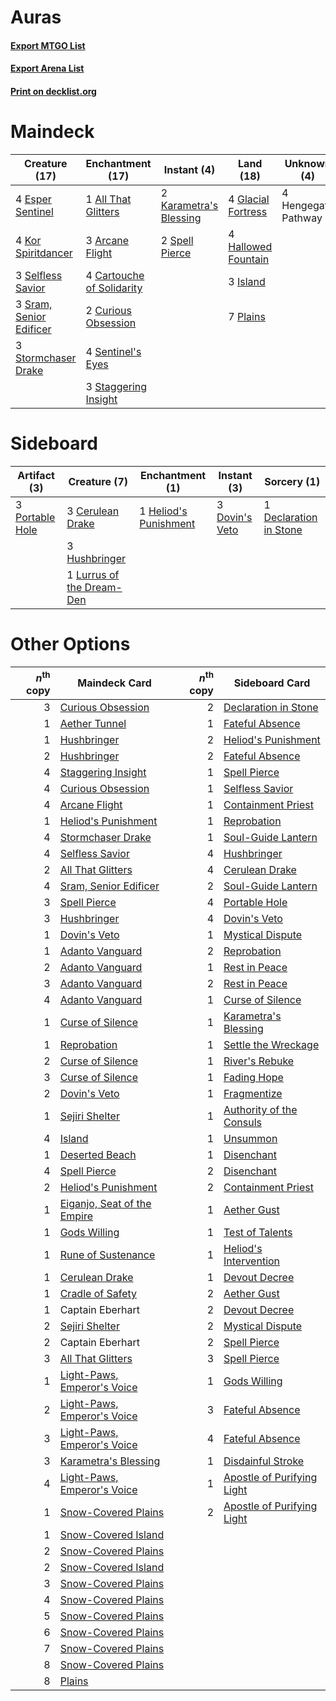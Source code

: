 # Auras

#### [Export MTGO List](../collection/Auras/Auras.txt)
#### [Export Arena List](../collection/Auras/Auras_arena.txt)
#### [Print on decklist.org](http://decklist.org/?deckmain=1%09All%20That%20Glitters%0A3%09Arcane%20Flight%0A4%09Cartouche%20of%20Solidarity%0A2%09Curious%20Obsession%0A4%09Esper%20Sentinel%0A4%09Glacial%20Fortress%0A4%09Hallowed%20Fountain%0A4%09Hengegate%20Pathway%0A3%09Island%0A2%09Karametra's%20Blessing%0A4%09Kor%20Spiritdancer%0A7%09Plains%0A3%09Selfless%20Savior%0A4%09Sentinel's%20Eyes%0A2%09Spell%20Pierce%0A3%09Sram,%20Senior%20Edificer%0A3%09Staggering%20Insight%0A3%09Stormchaser%20Drake&deckside=3%09Cerulean%20Drake%0A1%09Declaration%20in%20Stone%0A3%09Dovin's%20Veto%0A1%09Heliod's%20Punishment%0A3%09Hushbringer%0A1%09Lurrus%20of%20the%20Dream-Den%0A3%09Portable%20Hole)
# Maindeck

|                                          Creature (17)                                           |                                          Enchantment (17)                                          |                                           Instant (4)                                           |                                          Land (18)                                          |    Unknown (4)    |
|--------------------------------------------------------------------------------------------------|----------------------------------------------------------------------------------------------------|-------------------------------------------------------------------------------------------------|---------------------------------------------------------------------------------------------|-------------------|
|4 [Esper Sentinel](http://gatherer.wizards.com/Pages/Card/Details.aspx?multiverseid=522088)       |1 [All That Glitters](http://gatherer.wizards.com/Pages/Card/Details.aspx?multiverseid=472964)      |2 [Karametra's Blessing](http://gatherer.wizards.com/Pages/Card/Details.aspx?multiverseid=476277)|4 [Glacial Fortress](http://gatherer.wizards.com/Pages/Card/Details.aspx?multiverseid=190562)|4 Hengegate Pathway|
|4 [Kor Spiritdancer](http://gatherer.wizards.com/Pages/Card/Details.aspx?multiverseid=446061)     |3 [Arcane Flight](http://gatherer.wizards.com/Pages/Card/Details.aspx?multiverseid=442931)          |2 [Spell Pierce](http://gatherer.wizards.com/Pages/Card/Details.aspx?multiverseid=425876)        |4 [Hallowed Fountain](http://gatherer.wizards.com/Pages/Card/Details.aspx?multiverseid=97071)|                   |
|3 [Selfless Savior](http://gatherer.wizards.com/Pages/Card/Details.aspx?multiverseid=485359)      |4 [Cartouche of Solidarity](http://gatherer.wizards.com/Pages/Card/Details.aspx?multiverseid=426709)|                                                                                                 |3 [Island](http://gatherer.wizards.com/Pages/Card/Details.aspx?multiverseid=439857)          |                   |
|3 [Sram, Senior Edificer](http://gatherer.wizards.com/Pages/Card/Details.aspx?multiverseid=423690)|2 [Curious Obsession](http://gatherer.wizards.com/Pages/Card/Details.aspx?multiverseid=439692)      |                                                                                                 |7 [Plains](http://gatherer.wizards.com/Pages/Card/Details.aspx?multiverseid=439856)          |                   |
|3 [Stormchaser Drake](http://gatherer.wizards.com/Pages/Card/Details.aspx?multiverseid=540926)    |4 [Sentinel's Eyes](http://gatherer.wizards.com/Pages/Card/Details.aspx?multiverseid=476287)        |                                                                                                 |                                                                                             |                   |
|                                                                                                  |3 [Staggering Insight](http://gatherer.wizards.com/Pages/Card/Details.aspx?multiverseid=476479)     |                                                                                                 |                                                                                             |                   |


# Sideboard

|                                       Artifact (3)                                       |                                            Creature (7)                                            |                                        Enchantment (1)                                         |                                       Instant (3)                                       |                                           Sorcery (1)                                           |
|------------------------------------------------------------------------------------------|----------------------------------------------------------------------------------------------------|------------------------------------------------------------------------------------------------|-----------------------------------------------------------------------------------------|-------------------------------------------------------------------------------------------------|
|3 [Portable Hole](http://gatherer.wizards.com/Pages/Card/Details.aspx?multiverseid=527320)|3 [Cerulean Drake](http://gatherer.wizards.com/Pages/Card/Details.aspx?multiverseid=466807)         |1 [Heliod's Punishment](http://gatherer.wizards.com/Pages/Card/Details.aspx?multiverseid=476272)|3 [Dovin's Veto](http://gatherer.wizards.com/Pages/Card/Details.aspx?multiverseid=461120)|1 [Declaration in Stone](http://gatherer.wizards.com/Pages/Card/Details.aspx?multiverseid=409750)|
|                                                                                          |3 [Hushbringer](http://gatherer.wizards.com/Pages/Card/Details.aspx?multiverseid=472980)            |                                                                                                |                                                                                         |                                                                                                 |
|                                                                                          |1 [Lurrus of the Dream-Den](http://gatherer.wizards.com/Pages/Card/Details.aspx?multiverseid=479746)|                                                                                                |                                                                                         |                                                                                                 |


# Other Options

|*n*<sup>th</sup> copy|                                            Maindeck Card                                             |*n*<sup>th</sup> copy|                                           Sideboard Card                                            |
|--------------------:|------------------------------------------------------------------------------------------------------|--------------------:|-----------------------------------------------------------------------------------------------------|
|                    3|[Curious Obsession](http://gatherer.wizards.com/Pages/Card/Details.aspx?multiverseid=439692)          |                    2|[Declaration in Stone](http://gatherer.wizards.com/Pages/Card/Details.aspx?multiverseid=409750)      |
|                    1|[Aether Tunnel](http://gatherer.wizards.com/Pages/Card/Details.aspx?multiverseid=447179)              |                    1|[Fateful Absence](http://gatherer.wizards.com/Pages/Card/Details.aspx?multiverseid=534774)           |
|                    1|[Hushbringer](http://gatherer.wizards.com/Pages/Card/Details.aspx?multiverseid=472980)                |                    2|[Heliod's Punishment](http://gatherer.wizards.com/Pages/Card/Details.aspx?multiverseid=476272)       |
|                    2|[Hushbringer](http://gatherer.wizards.com/Pages/Card/Details.aspx?multiverseid=472980)                |                    2|[Fateful Absence](http://gatherer.wizards.com/Pages/Card/Details.aspx?multiverseid=534774)           |
|                    4|[Staggering Insight](http://gatherer.wizards.com/Pages/Card/Details.aspx?multiverseid=476479)         |                    1|[Spell Pierce](http://gatherer.wizards.com/Pages/Card/Details.aspx?multiverseid=425876)              |
|                    4|[Curious Obsession](http://gatherer.wizards.com/Pages/Card/Details.aspx?multiverseid=439692)          |                    1|[Selfless Savior](http://gatherer.wizards.com/Pages/Card/Details.aspx?multiverseid=485359)           |
|                    4|[Arcane Flight](http://gatherer.wizards.com/Pages/Card/Details.aspx?multiverseid=442931)              |                    1|[Containment Priest](http://gatherer.wizards.com/Pages/Card/Details.aspx?multiverseid=389470)        |
|                    1|[Heliod's Punishment](http://gatherer.wizards.com/Pages/Card/Details.aspx?multiverseid=476272)        |                    1|[Reprobation](http://gatherer.wizards.com/Pages/Card/Details.aspx?multiverseid=463972)               |
|                    4|[Stormchaser Drake](http://gatherer.wizards.com/Pages/Card/Details.aspx?multiverseid=540926)          |                    1|[Soul-Guide Lantern](http://gatherer.wizards.com/Pages/Card/Details.aspx?multiverseid=476488)        |
|                    4|[Selfless Savior](http://gatherer.wizards.com/Pages/Card/Details.aspx?multiverseid=485359)            |                    4|[Hushbringer](http://gatherer.wizards.com/Pages/Card/Details.aspx?multiverseid=472980)               |
|                    2|[All That Glitters](http://gatherer.wizards.com/Pages/Card/Details.aspx?multiverseid=472964)          |                    4|[Cerulean Drake](http://gatherer.wizards.com/Pages/Card/Details.aspx?multiverseid=466807)            |
|                    4|[Sram, Senior Edificer](http://gatherer.wizards.com/Pages/Card/Details.aspx?multiverseid=423690)      |                    2|[Soul-Guide Lantern](http://gatherer.wizards.com/Pages/Card/Details.aspx?multiverseid=476488)        |
|                    3|[Spell Pierce](http://gatherer.wizards.com/Pages/Card/Details.aspx?multiverseid=425876)               |                    4|[Portable Hole](http://gatherer.wizards.com/Pages/Card/Details.aspx?multiverseid=527320)             |
|                    3|[Hushbringer](http://gatherer.wizards.com/Pages/Card/Details.aspx?multiverseid=472980)                |                    4|[Dovin's Veto](http://gatherer.wizards.com/Pages/Card/Details.aspx?multiverseid=461120)              |
|                    1|[Dovin's Veto](http://gatherer.wizards.com/Pages/Card/Details.aspx?multiverseid=461120)               |                    1|[Mystical Dispute](http://gatherer.wizards.com/Pages/Card/Details.aspx?multiverseid=473020)          |
|                    1|[Adanto Vanguard](http://gatherer.wizards.com/Pages/Card/Details.aspx?multiverseid=435152)            |                    2|[Reprobation](http://gatherer.wizards.com/Pages/Card/Details.aspx?multiverseid=463972)               |
|                    2|[Adanto Vanguard](http://gatherer.wizards.com/Pages/Card/Details.aspx?multiverseid=435152)            |                    1|[Rest in Peace](http://gatherer.wizards.com/Pages/Card/Details.aspx?multiverseid=442021)             |
|                    3|[Adanto Vanguard](http://gatherer.wizards.com/Pages/Card/Details.aspx?multiverseid=435152)            |                    2|[Rest in Peace](http://gatherer.wizards.com/Pages/Card/Details.aspx?multiverseid=442021)             |
|                    4|[Adanto Vanguard](http://gatherer.wizards.com/Pages/Card/Details.aspx?multiverseid=435152)            |                    1|[Curse of Silence](http://gatherer.wizards.com/Pages/Card/Details.aspx?multiverseid=534770)          |
|                    1|[Curse of Silence](http://gatherer.wizards.com/Pages/Card/Details.aspx?multiverseid=534770)           |                    1|[Karametra's Blessing](http://gatherer.wizards.com/Pages/Card/Details.aspx?multiverseid=476277)      |
|                    1|[Reprobation](http://gatherer.wizards.com/Pages/Card/Details.aspx?multiverseid=463972)                |                    1|[Settle the Wreckage](http://gatherer.wizards.com/Pages/Card/Details.aspx?multiverseid=435186)       |
|                    2|[Curse of Silence](http://gatherer.wizards.com/Pages/Card/Details.aspx?multiverseid=534770)           |                    1|[River's Rebuke](http://gatherer.wizards.com/Pages/Card/Details.aspx?multiverseid=435223)            |
|                    3|[Curse of Silence](http://gatherer.wizards.com/Pages/Card/Details.aspx?multiverseid=534770)           |                    1|[Fading Hope](http://gatherer.wizards.com/Pages/Card/Details.aspx?multiverseid=534812)               |
|                    2|[Dovin's Veto](http://gatherer.wizards.com/Pages/Card/Details.aspx?multiverseid=461120)               |                    1|[Fragmentize](http://gatherer.wizards.com/Pages/Card/Details.aspx?multiverseid=417587)               |
|                    1|[Sejiri Shelter](http://gatherer.wizards.com/Pages/Card/Details.aspx?multiverseid=491662)             |                    1|[Authority of the Consuls](http://gatherer.wizards.com/Pages/Card/Details.aspx?multiverseid=417578)  |
|                    4|[Island](http://gatherer.wizards.com/Pages/Card/Details.aspx?multiverseid=439857)                     |                    1|[Unsummon](http://gatherer.wizards.com/Pages/Card/Details.aspx?multiverseid=136218)                  |
|                    1|[Deserted Beach](http://gatherer.wizards.com/Pages/Card/Details.aspx?multiverseid=535058)             |                    1|[Disenchant](http://gatherer.wizards.com/Pages/Card/Details.aspx?multiverseid=847)                   |
|                    4|[Spell Pierce](http://gatherer.wizards.com/Pages/Card/Details.aspx?multiverseid=425876)               |                    2|[Disenchant](http://gatherer.wizards.com/Pages/Card/Details.aspx?multiverseid=847)                   |
|                    2|[Heliod's Punishment](http://gatherer.wizards.com/Pages/Card/Details.aspx?multiverseid=476272)        |                    2|[Containment Priest](http://gatherer.wizards.com/Pages/Card/Details.aspx?multiverseid=389470)        |
|                    1|[Eiganjo, Seat of the Empire](http://gatherer.wizards.com/Pages/Card/Details.aspx?multiverseid=548581)|                    1|[Aether Gust](http://gatherer.wizards.com/Pages/Card/Details.aspx?multiverseid=466796)               |
|                    1|[Gods Willing](http://gatherer.wizards.com/Pages/Card/Details.aspx?multiverseid=442005)               |                    1|[Test of Talents](http://gatherer.wizards.com/Pages/Card/Details.aspx?multiverseid=513536)           |
|                    1|[Rune of Sustenance](http://gatherer.wizards.com/Pages/Card/Details.aspx?multiverseid=503631)         |                    1|[Heliod's Intervention](http://gatherer.wizards.com/Pages/Card/Details.aspx?multiverseid=476270)     |
|                    1|[Cerulean Drake](http://gatherer.wizards.com/Pages/Card/Details.aspx?multiverseid=466807)             |                    1|[Devout Decree](http://gatherer.wizards.com/Pages/Card/Details.aspx?multiverseid=466767)             |
|                    1|[Cradle of Safety](http://gatherer.wizards.com/Pages/Card/Details.aspx?multiverseid=540892)           |                    2|[Aether Gust](http://gatherer.wizards.com/Pages/Card/Details.aspx?multiverseid=466796)               |
|                    1|Captain Eberhart                                                                                      |                    2|[Devout Decree](http://gatherer.wizards.com/Pages/Card/Details.aspx?multiverseid=466767)             |
|                    2|[Sejiri Shelter](http://gatherer.wizards.com/Pages/Card/Details.aspx?multiverseid=491662)             |                    2|[Mystical Dispute](http://gatherer.wizards.com/Pages/Card/Details.aspx?multiverseid=473020)          |
|                    2|Captain Eberhart                                                                                      |                    2|[Spell Pierce](http://gatherer.wizards.com/Pages/Card/Details.aspx?multiverseid=425876)              |
|                    3|[All That Glitters](http://gatherer.wizards.com/Pages/Card/Details.aspx?multiverseid=472964)          |                    3|[Spell Pierce](http://gatherer.wizards.com/Pages/Card/Details.aspx?multiverseid=425876)              |
|                    1|[Light-Paws, Emperor's Voice](http://gatherer.wizards.com/Pages/Card/Details.aspx?multiverseid=548318)|                    1|[Gods Willing](http://gatherer.wizards.com/Pages/Card/Details.aspx?multiverseid=442005)              |
|                    2|[Light-Paws, Emperor's Voice](http://gatherer.wizards.com/Pages/Card/Details.aspx?multiverseid=548318)|                    3|[Fateful Absence](http://gatherer.wizards.com/Pages/Card/Details.aspx?multiverseid=534774)           |
|                    3|[Light-Paws, Emperor's Voice](http://gatherer.wizards.com/Pages/Card/Details.aspx?multiverseid=548318)|                    4|[Fateful Absence](http://gatherer.wizards.com/Pages/Card/Details.aspx?multiverseid=534774)           |
|                    3|[Karametra's Blessing](http://gatherer.wizards.com/Pages/Card/Details.aspx?multiverseid=476277)       |                    1|[Disdainful Stroke](http://gatherer.wizards.com/Pages/Card/Details.aspx?multiverseid=420705)         |
|                    4|[Light-Paws, Emperor's Voice](http://gatherer.wizards.com/Pages/Card/Details.aspx?multiverseid=548318)|                    1|[Apostle of Purifying Light](http://gatherer.wizards.com/Pages/Card/Details.aspx?multiverseid=466760)|
|                    1|[Snow-Covered Plains](http://gatherer.wizards.com/Pages/Card/Details.aspx?multiverseid=121267)        |                    2|[Apostle of Purifying Light](http://gatherer.wizards.com/Pages/Card/Details.aspx?multiverseid=466760)|
|                    1|[Snow-Covered Island](http://gatherer.wizards.com/Pages/Card/Details.aspx?multiverseid=121130)        |                     |                                                                                                     |
|                    2|[Snow-Covered Plains](http://gatherer.wizards.com/Pages/Card/Details.aspx?multiverseid=121267)        |                     |                                                                                                     |
|                    2|[Snow-Covered Island](http://gatherer.wizards.com/Pages/Card/Details.aspx?multiverseid=121130)        |                     |                                                                                                     |
|                    3|[Snow-Covered Plains](http://gatherer.wizards.com/Pages/Card/Details.aspx?multiverseid=121267)        |                     |                                                                                                     |
|                    4|[Snow-Covered Plains](http://gatherer.wizards.com/Pages/Card/Details.aspx?multiverseid=121267)        |                     |                                                                                                     |
|                    5|[Snow-Covered Plains](http://gatherer.wizards.com/Pages/Card/Details.aspx?multiverseid=121267)        |                     |                                                                                                     |
|                    6|[Snow-Covered Plains](http://gatherer.wizards.com/Pages/Card/Details.aspx?multiverseid=121267)        |                     |                                                                                                     |
|                    7|[Snow-Covered Plains](http://gatherer.wizards.com/Pages/Card/Details.aspx?multiverseid=121267)        |                     |                                                                                                     |
|                    8|[Snow-Covered Plains](http://gatherer.wizards.com/Pages/Card/Details.aspx?multiverseid=121267)        |                     |                                                                                                     |
|                    8|[Plains](http://gatherer.wizards.com/Pages/Card/Details.aspx?multiverseid=439856)                     |                     |                                                                                                     |

